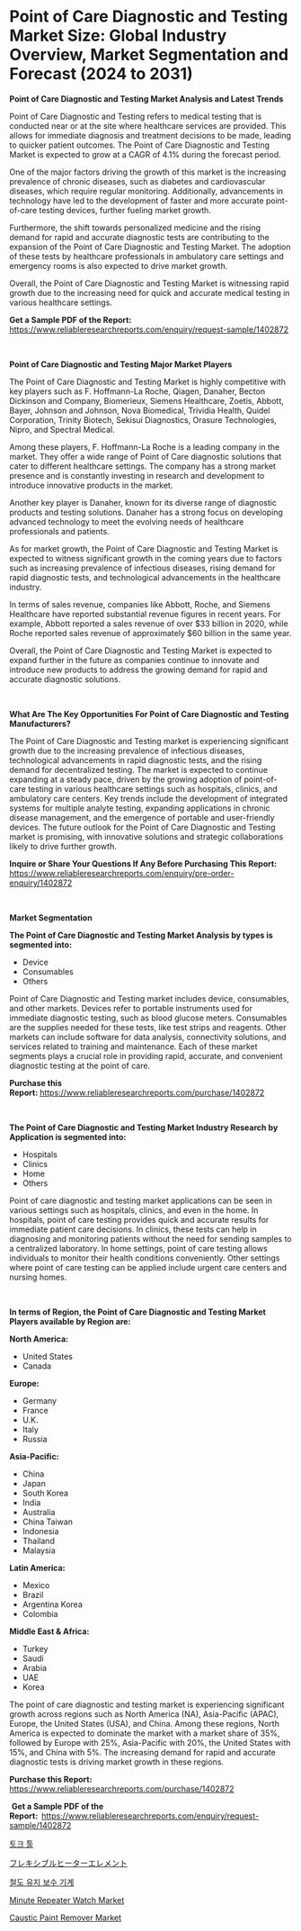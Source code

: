 <p><h1>Point of Care Diagnostic and Testing Market Size: Global Industry Overview, Market Segmentation and Forecast (2024 to 2031)</h1></p><p><strong>Point of Care Diagnostic and Testing Market Analysis and Latest Trends</strong></p>
<p><p>Point of Care Diagnostic and Testing refers to medical testing that is conducted near or at the site where healthcare services are provided. This allows for immediate diagnosis and treatment decisions to be made, leading to quicker patient outcomes. The Point of Care Diagnostic and Testing Market is expected to grow at a CAGR of 4.1% during the forecast period. </p><p>One of the major factors driving the growth of this market is the increasing prevalence of chronic diseases, such as diabetes and cardiovascular diseases, which require regular monitoring. Additionally, advancements in technology have led to the development of faster and more accurate point-of-care testing devices, further fueling market growth.</p><p>Furthermore, the shift towards personalized medicine and the rising demand for rapid and accurate diagnostic tests are contributing to the expansion of the Point of Care Diagnostic and Testing Market. The adoption of these tests by healthcare professionals in ambulatory care settings and emergency rooms is also expected to drive market growth.</p><p>Overall, the Point of Care Diagnostic and Testing Market is witnessing rapid growth due to the increasing need for quick and accurate medical testing in various healthcare settings.</p></p>
<p><strong>Get a Sample PDF of the Report:&nbsp;</strong> <a href="https://www.reliableresearchreports.com/enquiry/request-sample/1402872">https://www.reliableresearchreports.com/enquiry/request-sample/1402872</a></p>
<p>&nbsp;</p>
<p><strong>Point of Care Diagnostic and Testing Major Market Players</strong></p>
<p><p>The Point of Care Diagnostic and Testing Market is highly competitive with key players such as F. Hoffmann-La Roche, Qiagen, Danaher, Becton Dickinson and Company, Biomerieux, Siemens Healthcare, Zoetis, Abbott, Bayer, Johnson and Johnson, Nova Biomedical, Trividia Health, Quidel Corporation, Trinity Biotech, Sekisui Diagnostics, Orasure Technologies, Nipro, and Spectral Medical.</p><p>Among these players, F. Hoffmann-La Roche is a leading company in the market. They offer a wide range of Point of Care diagnostic solutions that cater to different healthcare settings. The company has a strong market presence and is constantly investing in research and development to introduce innovative products in the market.</p><p>Another key player is Danaher, known for its diverse range of diagnostic products and testing solutions. Danaher has a strong focus on developing advanced technology to meet the evolving needs of healthcare professionals and patients.</p><p>As for market growth, the Point of Care Diagnostic and Testing Market is expected to witness significant growth in the coming years due to factors such as increasing prevalence of infectious diseases, rising demand for rapid diagnostic tests, and technological advancements in the healthcare industry.</p><p>In terms of sales revenue, companies like Abbott, Roche, and Siemens Healthcare have reported substantial revenue figures in recent years. For example, Abbott reported a sales revenue of over $33 billion in 2020, while Roche reported sales revenue of approximately $60 billion in the same year.</p><p>Overall, the Point of Care Diagnostic and Testing Market is expected to expand further in the future as companies continue to innovate and introduce new products to address the growing demand for rapid and accurate diagnostic solutions.</p></p>
<p>&nbsp;</p>
<p><strong>What Are The Key Opportunities For Point of Care Diagnostic and Testing Manufacturers?</strong></p>
<p><p>The Point of Care Diagnostic and Testing market is experiencing significant growth due to the increasing prevalence of infectious diseases, technological advancements in rapid diagnostic tests, and the rising demand for decentralized testing. The market is expected to continue expanding at a steady pace, driven by the growing adoption of point-of-care testing in various healthcare settings such as hospitals, clinics, and ambulatory care centers. Key trends include the development of integrated systems for multiple analyte testing, expanding applications in chronic disease management, and the emergence of portable and user-friendly devices. The future outlook for the Point of Care Diagnostic and Testing market is promising, with innovative solutions and strategic collaborations likely to drive further growth.</p></p>
<p><strong>Inquire or Share Your Questions If Any Before Purchasing This Report:</strong> <a href="https://www.reliableresearchreports.com/enquiry/pre-order-enquiry/1402872">https://www.reliableresearchreports.com/enquiry/pre-order-enquiry/1402872</a></p>
<p>&nbsp;</p>
<p><strong>Market Segmentation</strong></p>
<p><strong>The Point of Care Diagnostic and Testing Market Analysis by types is segmented into:</strong></p>
<p><ul><li>Device</li><li>Consumables</li><li>Others</li></ul></p>
<p><p>Point of Care Diagnostic and Testing market includes device, consumables, and other markets. Devices refer to portable instruments used for immediate diagnostic testing, such as blood glucose meters. Consumables are the supplies needed for these tests, like test strips and reagents. Other markets can include software for data analysis, connectivity solutions, and services related to training and maintenance. Each of these market segments plays a crucial role in providing rapid, accurate, and convenient diagnostic testing at the point of care.</p></p>
<p><strong>Purchase this Report:&nbsp;</strong><a href="https://www.reliableresearchreports.com/purchase/1402872">https://www.reliableresearchreports.com/purchase/1402872</a></p>
<p>&nbsp;</p>
<p><strong>The Point of Care Diagnostic and Testing Market Industry Research by Application is segmented into:</strong></p>
<p><ul><li>Hospitals</li><li>Clinics</li><li>Home</li><li>Others</li></ul></p>
<p><p>Point of care diagnostic and testing market applications can be seen in various settings such as hospitals, clinics, and even in the home. In hospitals, point of care testing provides quick and accurate results for immediate patient care decisions. In clinics, these tests can help in diagnosing and monitoring patients without the need for sending samples to a centralized laboratory. In home settings, point of care testing allows individuals to monitor their health conditions conveniently. Other settings where point of care testing can be applied include urgent care centers and nursing homes.</p></p>
<p>&nbsp;</p>
<p><strong>In terms of Region, the Point of Care Diagnostic and Testing Market Players available by Region are:</strong></p>
<p>
    <p> <strong> North America: </strong>
        <ul>
            <li>United States</li>
            <li>Canada</li>
        </ul>
        </p> 
    <p> <strong> Europe: </strong>
        <ul>
            <li>Germany</li>
            <li>France</li>
            <li>U.K.</li>
            <li>Italy</li>
            <li>Russia</li>
        </ul>
        </p> 
    <p> <strong> Asia-Pacific: </strong>
        <ul>
            <li>China</li>
            <li>Japan</li>
            <li>South Korea</li>
            <li>India</li>
            <li>Australia</li>
            <li>China Taiwan</li>
            <li>Indonesia</li>
            <li>Thailand</li>
            <li>Malaysia</li>
        </ul>
        </p> 
    <p> <strong> Latin America: </strong>
        <ul>
            <li>Mexico</li>
            <li>Brazil</li>
            <li>Argentina Korea</li>
            <li>Colombia</li>
        </ul>
        </p> 
    <p> <strong> Middle East & Africa: </strong>
        <ul>
            <li>Turkey</li>
            <li>Saudi</li>
            <li>Arabia</li>
            <li>UAE</li>
            <li>Korea</li>
        </ul>
    </p>
    </p>
<p><p>The point of care diagnostic and testing market is experiencing significant growth across regions such as North America (NA), Asia-Pacific (APAC), Europe, the United States (USA), and China. Among these regions, North America is expected to dominate the market with a market share of 35%, followed by Europe with 25%, Asia-Pacific with 20%, the United States with 15%, and China with 5%. The increasing demand for rapid and accurate diagnostic tests is driving market growth in these regions.</p></p>
<p><strong>Purchase this Report: </strong><a href="https://www.reliableresearchreports.com/purchase/1402872">https://www.reliableresearchreports.com/purchase/1402872</a></p>
<p>&nbsp;<strong>Get a Sample PDF of the Report:&nbsp;&nbsp;</strong><a href="https://www.reliableresearchreports.com/enquiry/request-sample/1402872">https://www.reliableresearchreports.com/enquiry/request-sample/1402872</a></p>
<p><strong></strong></p>
<p><p><a href="https://medium.com/@alagxrsdye646804/%ED%86%A0%ED%81%AC-%EB%8F%84%EA%B5%AC-%EC%8B%9C%EC%9E%A5-%EC%A0%84%EB%A7%9D-%EC%82%B0%EC%97%85-%EA%B0%9C%EC%9A%94-%EB%B0%8F-%EC%98%88%EC%B8%A1-2024%EB%85%84%EB%B6%80%ED%84%B0-2031%EB%85%84-eb320585ff11">토크 툴</a></p><p><a href="https://medium.com/@nigelmills12/%E6%9F%94%E8%BB%9F%E5%8A%A0%E7%86%B1%E7%B4%A0%E5%AD%90%E5%B8%82%E5%A0%B4-%E5%B8%82%E5%A0%B4%E5%8D%A0%E6%9C%89%E7%8E%87-%E5%B8%82%E5%A0%B4%E5%8B%95%E5%90%91-%E3%81%8A%E3%82%88%E3%81%B3%E5%B0%86%E6%9D%A5%E3%81%AE%E6%88%90%E9%95%B7%E3%82%92%E6%8E%A2%E3%82%8B-1ac82129a706">フレキシブルヒーターエレメント</a></p><p><a href="https://medium.com/@alagxrsdye646804/%EA%B8%B0%EC%B0%A8-%EC%9C%A0%EC%A7%80%EB%B3%B4%EC%88%98-%EA%B8%B0%EA%B3%84-%EC%8B%9C%EC%9E%A5-%EB%B6%84%EC%84%9D-%EB%B0%8F-%ED%81%AC%EA%B8%B0-%EC%98%88%EC%B8%A1%EC%9D%80-2024%EB%85%84%EB%B6%80%ED%84%B0-2031%EB%85%84%EA%B9%8C%EC%A7%80%EC%9D%98-%EA%B8%B0%EA%B0%84%EC%9D%84-%EC%9C%84%ED%95%B4-%EC%9D%B4%EB%A3%A8%EC%96%B4%EC%A1%8C%EC%8A%B5%EB%8B%88%EB%8B%A4-2b9eebdc88a4">철도 유지 보수 기계</a></p><p><a href="https://poised-avenue-46d.notion.site/Minute-Repeater-Watch-Market-Size-Global-Industry-Overview-Market-Segmentation-and-Forecast-2024--6ec6b6fb914e4428b66484431d5588a4">Minute Repeater Watch Market</a></p><p><a href="https://view.publitas.com/reportprime-1/caustic-paint-remover-market-size-furnishes-valuable-information-encompassing-market-share-market-trends-and-projections-spanning-from-2024-to-2031/">Caustic Paint Remover Market</a></p></p>